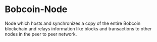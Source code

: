# Bobcoin-Node
Node which hosts and synchronizes a copy of the entire Bobcoin blockchain and relays information like blocks and transactions to other nodes in the peer to peer network.
